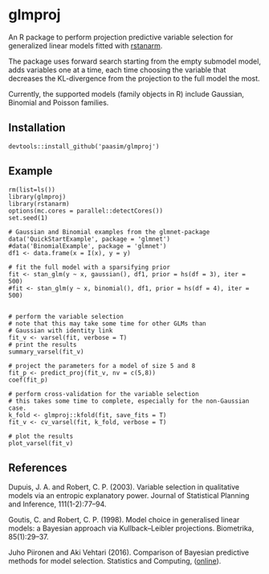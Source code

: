 # glmproj

An R package to perform projection predictive variable selection for generalized linear models fitted with [rstanarm][]. 

The package uses forward search starting from the empty submodel model, adds variables one at a time, each time choosing the variable that decreases the KL-divergence from the projection to the full model the most. 

Currently, the supported models (family objects in R) include Gaussian, Binomial and Poisson families.

Installation
------------

    devtools::install_github('paasim/glmproj')
    
Example
-------

    rm(list=ls())
    library(glmproj)
    library(rstanarm)
    options(mc.cores = parallel::detectCores())
    set.seed(1)

    # Gaussian and Binomial examples from the glmnet-package
    data('QuickStartExample', package = 'glmnet')
    #data('BinomialExample', package = 'glmnet') 
    df1 <- data.frame(x = I(x), y = y)

    # fit the full model with a sparsifying prior
    fit <- stan_glm(y ~ x, gaussian(), df1, prior = hs(df = 3), iter = 500)
    #fit <- stan_glm(y ~ x, binomial(), df1, prior = hs(df = 4), iter = 500)


    # perform the variable selection
    # note that this may take some time for other GLMs than 
    # Gaussian with identity link
    fit_v <- varsel(fit, verbose = T)
    # print the results
    summary_varsel(fit_v)

    # project the parameters for a model of size 5 and 8
    fit_p <- predict_proj(fit_v, nv = c(5,8))
    coef(fit_p)

    # perform cross-validation for the variable selection
    # this takes some time to complete, especially for the non-Gaussian case.
    k_fold <- glmproj::kfold(fit, save_fits = T)
    fit_v <- cv_varsel(fit, k_fold, verbose = T)

    # plot the results
    plot_varsel(fit_v)

References
------------
Dupuis, J. A. and Robert, C. P. (2003). Variable selection in qualitative models via an entropic explanatory power. Journal of Statistical Planning and Inference, 111(1-2):77–94.

Goutis, C. and Robert, C. P. (1998). Model choice in generalised linear models: a Bayesian approach via Kullback–Leibler projections. Biometrika, 85(1):29–37.

Juho Piironen and Aki Vehtari (2016). Comparison of Bayesian predictive methods for model selection. Statistics and Computing, ([online][piironenvehtari]).


  [rstanarm]: https://github.com/stan-dev/rstanarm
  [piironenvehtari]: https://link.springer.com/article/10.1007/s11222-016-9649-y


